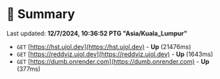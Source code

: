 # 📖 Summary
Last updated: **12/7/2024, 10:36:52 PTG "Asia/Kuala_Lumpur"**

- `GET` [https://hst.ujol.dev](https://hst.ujol.dev) - **Up** (21476ms)
- `GET` [https://reddviz.ujol.dev](https://reddviz.ujol.dev) - **Up** (1643ms)
- `GET` [https://dumb.onrender.com](https://dumb.onrender.com) - **Up** (377ms)
